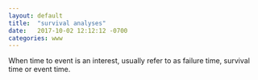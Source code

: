 ```yaml
---
layout: default
title:  "survival analyses"
date:   2017-10-02 12:12:12 -0700
categories: www
---
```


When time to event is an interest, usually refer to as failure time, survival time or event time.


